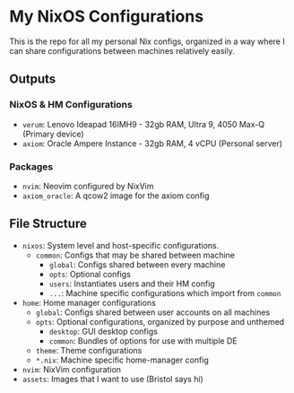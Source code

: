 # My NixOS Configurations

This is the repo for all my personal Nix configs, organized in a way where I can share configurations between machines relatively easily.

## Outputs

### NixOS & HM Configurations

- `verum`: Lenovo Ideapad 16IMH9 - 32gb RAM, Ultra 9, 4050 Max-Q (Primary device)
- `axiom`: Oracle Ampere Instance - 32gb RAM, 4 vCPU (Personal server)

### Packages

- `nvim`: Neovim configured by NixVim
- `axiom_oracle`: A qcow2 image for the axiom config

## File Structure

- `nixos`: System level and host-specific configurations.
  - `common`: Configs that may be shared between machine
    - `global`: Configs shared between every machine
    - `opts`: Optional configs
    - `users`: Instantiates users and their HM config
    - `...`: Machine specific configurations which import from `common`
- `home`: Home manager configurations
  - `global`: Configs shared between user accounts on all machines
  - `opts`: Optional configurations, organized by purpose and unthemed
    - `desktop`: GUI desktop configs
    - `common`: Bundles of options for use with multiple DE
  - `theme`: Theme configurations
  - `*.nix`: Machine specific home-manager config
- `nvim`: NixVim configuration
- `assets`: Images that I want to use (Bristol says hi)
